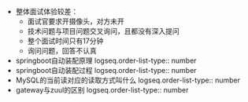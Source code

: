 - 整体面试体验较差：
	- 面试官要求开摄像头，对方未开
	- 技术问题与项目问题交叉询问，且都没有深入提问
	- 整个面试时间只有17分钟
	- 询问问题，回答不认真
- springboot自动装配原理
  logseq.order-list-type:: number
- springboot自动装配过程
  logseq.order-list-type:: number
- MySQL的当前读对应的读取方式叫什么
  logseq.order-list-type:: number
- gateway与zuul的区别
  logseq.order-list-type:: number